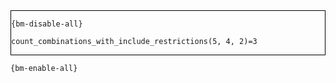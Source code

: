 <div style="border:1px solid black;">

`{bm-disable-all}`

```
count_combinations_with_include_restrictions(5, 4, 2)=3
```

</div>

`{bm-enable-all}`

